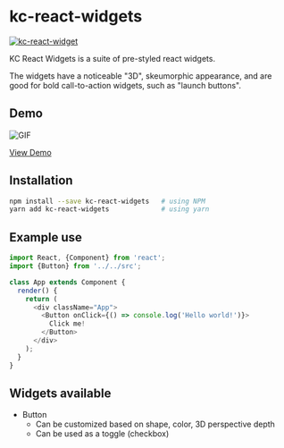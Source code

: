 # kc-react-widgets

[![kc-react-widget][npm-badge]][npm]

<!--
[![Travis][build-badge]][build]
[![Coveralls][coveralls-badge]][coveralls]
-->

KC React Widgets is a suite of pre-styled react widgets.

The widgets have a noticeable "3D", skeumorphic appearance, and are good for bold
call-to-action widgets, such as "launch buttons".

## Demo

![GIF](https://github.com/michaelpb/kc-react-widgets/raw/master/demo/togglingsample.gif)

[View Demo](https://michaelpb.github.io/kc-react-widgets/index.html)


## Installation


```bash
npm install --save kc-react-widgets   # using NPM
yarn add kc-react-widgets             # using yarn
```


## Example use

```javascript
import React, {Component} from 'react';
import {Button} from '../../src';

class App extends Component {
  render() {
    return (
      <div className="App">
        <Button onClick={() => console.log('Hello world!')}>
          Click me!
        </Button>
      </div>
    );
  }
}
```


## Widgets available

* Button
  * Can be customized based on shape, color, 3D perspective depth
  * Can be used as a toggle (checkbox)

[npm-badge]: https://img.shields.io/npm/v/kc-react-widgets.png?style=flat-square
[npm]: https://www.npmjs.org/package/kc-react-widgets


<!--
[build-badge]: https://img.shields.io/travis/user/repo/master.png?style=flat-square
[build]: https://travis-ci.org/user/repo

[coveralls-badge]: https://img.shields.io/coveralls/user/repo/master.png?style=flat-square
[coveralls]: https://coveralls.io/github/user/repo
-->
